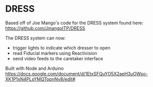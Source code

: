 # DRESS

Based off of Joe Mango's code for the DRESS system found here: https://github.com/JmangoITP/DRESS

The DRESS system can now:
* trigger lights to indicate which dresser to open
* read Fiducial markers using Reactivision
* send video feeds to the caretaker interface

Built with Node and Arduino
https://docs.google.com/document/d/1EtxSFQuYO5X2aeH3uOWso-XK1P1xN4PLsYMQTopnNy8/edit#